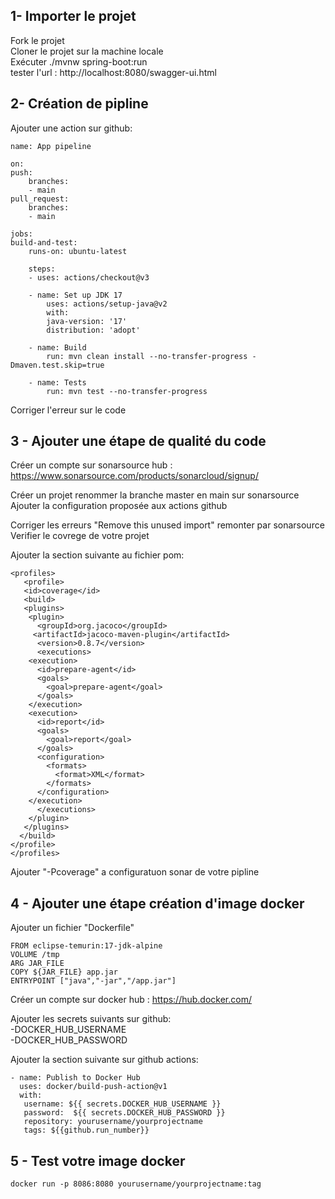 ## 1- Importer le projet
Fork le projet  
Cloner le projet sur la machine locale  
Exécuter ./mvnw spring-boot:run  
tester l'url : http://localhost:8080/swagger-ui.html

## 2- Création de pipline
Ajouter une action sur github:

    name: App pipeline  

    on:
    push:
        branches:
        - main
    pull_request:
        branches:
        - main

    jobs:
    build-and-test:
        runs-on: ubuntu-latest

        steps:
        - uses: actions/checkout@v3

        - name: Set up JDK 17
            uses: actions/setup-java@v2
            with:
            java-version: '17'
            distribution: 'adopt'

        - name: Build
            run: mvn clean install --no-transfer-progress -Dmaven.test.skip=true

        - name: Tests
            run: mvn test --no-transfer-progress

Corriger l'erreur sur le code

## 3 - Ajouter une étape de qualité du code
Créer un compte sur sonarsource hub : https://www.sonarsource.com/products/sonarcloud/signup/

Créer un projet 
renommer la branche master en main sur sonarsource 
Ajouter la configuration proposée aux actions github

Corriger les erreurs "Remove this unused import" remonter par sonarsource
Verifier le covrege de votre projet

Ajouter la section suivante au fichier pom: 

	<profiles>
	   <profile>
  	   <id>coverage</id>
  	   <build>
	   <plugins>
	    <plugin>
	      <groupId>org.jacoco</groupId>
	     <artifactId>jacoco-maven-plugin</artifactId>
	      <version>0.8.7</version>
	      <executions>
		<execution>
		  <id>prepare-agent</id>
		  <goals>
		    <goal>prepare-agent</goal>
		  </goals>
		</execution>
		<execution>
		  <id>report</id>
		  <goals>
		    <goal>report</goal>
		  </goals>
		  <configuration>
		    <formats>
		      <format>XML</format>
		    </formats>
		  </configuration>
		</execution>
	      </executions>
	    </plugin>
	   </plugins>
	  </build>
	</profile>
    </profiles>

Ajouter "-Pcoverage" a configuratuon sonar de votre pipline

## 4 - Ajouter une étape création d'image docker

Ajouter un fichier "Dockerfile"

    FROM eclipse-temurin:17-jdk-alpine
    VOLUME /tmp
    ARG JAR_FILE
    COPY ${JAR_FILE} app.jar
    ENTRYPOINT ["java","-jar","/app.jar"]

Créer un compte sur docker hub : https://hub.docker.com/  

Ajouter les secrets suivants sur github:  
    -DOCKER_HUB_USERNAME  
    -DOCKER_HUB_PASSWORD    

Ajouter la section suivante sur github actions:

    - name: Publish to Docker Hub
      uses: docker/build-push-action@v1     
      with:       
       username: ${{ secrets.DOCKER_HUB_USERNAME }} 
       password:  ${{ secrets.DOCKER_HUB_PASSWORD }}
       repository: yourusername/yourprojectname       
       tags: ${{github.run_number}}
 ## 5 - Test votre image docker
 	docker run -p 8086:8080 yourusername/yourprojectname:tag

